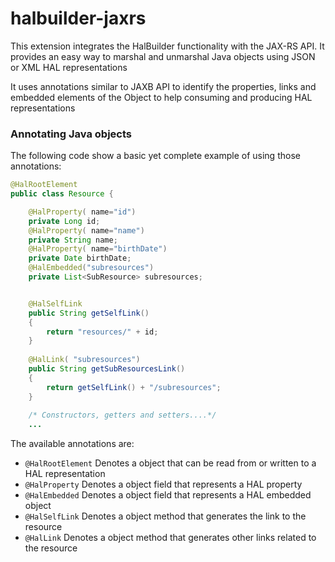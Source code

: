 halbuilder-jaxrs
================

This extension integrates the HalBuilder functionality with the JAX-RS API. It provides an easy way to marshal and unmarshal Java objects using JSON or XML HAL representations

It uses annotations similar to JAXB API to identify the properties, links and embedded elements of the Object to help consuming and producing HAL representations

### Annotating Java objects
The following code show a basic yet complete example of using those annotations:
```java
@HalRootElement
public class Resource {

    @HalProperty( name="id")
    private Long id;
    @HalProperty( name="name")
    private String name;
    @HalProperty( name="birthDate")
    private Date birthDate;
    @HalEmbedded("subresources")
    private List<SubResource> subresources;


    @HalSelfLink
    public String getSelfLink()
    {
        return "resources/" + id;
    }
    
    @HalLink( "subresources")
    public String getSubResourcesLink()
    {
        return getSelfLink() + "/subresources";
    }
    
    /* Constructors, getters and setters....*/
    ...
```    
The available annotations are:

* ```@HalRootElement```  Denotes a object that can be read from or written to a HAL representation
* ```@HalProperty```  Denotes a object field that represents a HAL property
* ```@HalEmbedded```  Denotes a object field that represents a HAL embedded object
* ```@HalSelfLink```  Denotes a object method that generates the link to the resource
* ```@HalLink```  Denotes a object method that generates other links related to the resource
